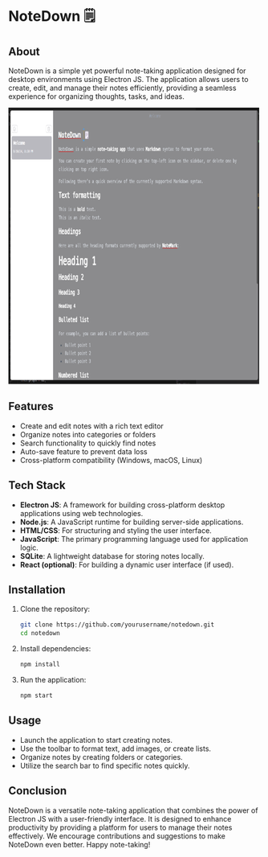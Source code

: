 # NoteDown 🗒️

## About

NoteDown is a simple yet powerful note-taking application designed for desktop environments using Electron JS. The application allows users to create, edit, and manage their notes efficiently, providing a seamless experience for organizing thoughts, tasks, and ideas.

<img src="Note.png" alt="Small Image" width="500" height="550">


## Features

- Create and edit notes with a rich text editor
- Organize notes into categories or folders
- Search functionality to quickly find notes
- Auto-save feature to prevent data loss
- Cross-platform compatibility (Windows, macOS, Linux)

## Tech Stack

- **Electron JS**: A framework for building cross-platform desktop applications using web technologies.
- **Node.js**: A JavaScript runtime for building server-side applications.
- **HTML/CSS**: For structuring and styling the user interface.
- **JavaScript**: The primary programming language used for application logic.
- **SQLite**: A lightweight database for storing notes locally.
- **React (optional)**: For building a dynamic user interface (if used).

## Installation

1. Clone the repository:
   ```bash
   git clone https://github.com/yourusername/notedown.git
   cd notedown
   ```

2. Install dependencies:
   ```bash
   npm install
   ```

3. Run the application:
   ```bash
   npm start
   ```

## Usage

- Launch the application to start creating notes.
- Use the toolbar to format text, add images, or create lists.
- Organize notes by creating folders or categories.
- Utilize the search bar to find specific notes quickly.

## Conclusion

NoteDown is a versatile note-taking application that combines the power of Electron JS with a user-friendly interface. It is designed to enhance productivity by providing a platform for users to manage their notes effectively. We encourage contributions and suggestions to make NoteDown even better. Happy note-taking!

